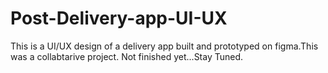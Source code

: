 # Post-Delivery-app-UI-UX
This is a UI/UX design of a delivery app built and prototyped on figma.This was a collabtarive project. Not finished yet...Stay Tuned. 
